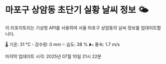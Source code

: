 
# 마포구 상암동 초단기 실황 날씨 정보 🌤️

이 리포지토리는 기상청 API를 사용하여 서울 마포구 상암동의 날씨 정보를 업데이트합니다. 

🌡️ 기온: 31 ℃
💧 강수량: 0 mm
💦 습도: 38 %
🌬️ 풍속: 1.7 m/s

마지막 업데이트 시각: 2025년 07월 10일 21시 22분    
